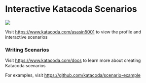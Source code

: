 # Interactive Katacoda Scenarios

[![](http://shields.katacoda.com/katacoda/asasin5001/count.svg)](https://www.katacoda.com/asasin5001 "Get your profile on Katacoda.com")

Visit https://www.katacoda.com/asasin5001 to view the profile and interactive scenarios

### Writing Scenarios
Visit https://www.katacoda.com/docs to learn more about creating Katacoda scenarios

For examples, visit https://github.com/katacoda/scenario-example
